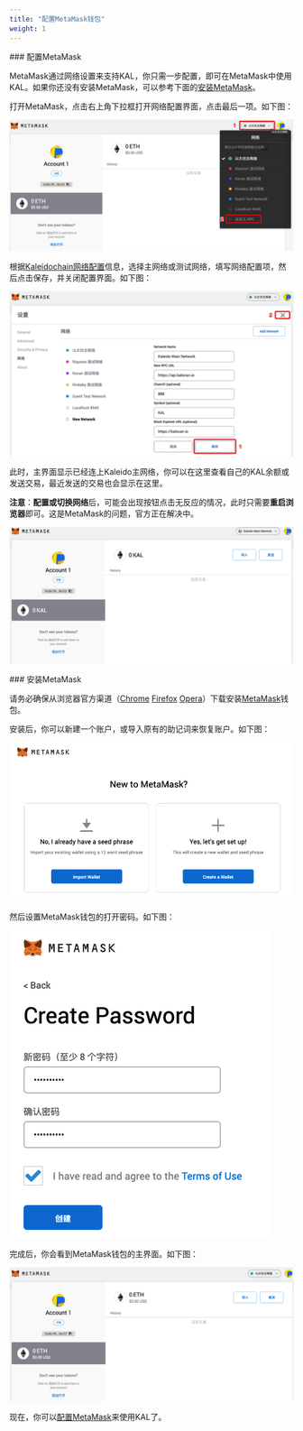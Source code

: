 ```yaml
---
title: "配置MetaMask钱包"
weight: 1
---
```



<span id="add-network"/>
### 配置MetaMask

MetaMask通过网络设置来支持KAL，你只需一步配置，即可在MetaMask中使用KAL。如果你还没有安装MetaMask，可以参考下面的[安装MetaMask](#install-metamask)。

打开MetaMask，点击右上角下拉框打开网络配置界面，点击最后一项。如下图：

![MetaMask Add Network Step 1](/images/metamask/metamask-add-network-step-1.png)

根据[Kaleidochain网络配置](/wallet/network)信息，选择主网络或测试网络，填写网络配置项，然后点击保存，并关闭配置界面。如下图：

![MetaMask Add Network Step 2](/images/metamask/metamask-add-network-step-2.png)

此时，主界面显示已经连上Kaleido主网络，你可以在这里查看自己的KAL余额或发送交易，最近发送的交易也会显示在这里。

**注意**：**配置或切换网络**后，可能会出现按钮点击无反应的情况，此时只需要**重启浏览器**即可。这是MetaMask的问题，官方正在解决中。

![MetaMask Add Network Step 3](/images/metamask/metamask-add-network-step-3.png)



<span id="install-metamask"/>
### 安装MetaMask

请务必确保从浏览器官方渠道（[Chrome](https://chrome.google.com/webstore/detail/nkbihfbeogaeaoehlefnkodbefgpgknn) [Firefox](https://addons.mozilla.org/en-US/firefox/addon/ether-metamask/) [Opera](https://addons.opera.com/en/extensions/details/metamask/)）下载安装[MetaMask](https://metamask.io/)钱包。

安装后，你可以新建一个账户，或导入原有的助记词来恢复账户。如下图：

![MetaMask Step 1](/images/metamask/metamask-step-1.png)

然后设置MetaMask钱包的打开密码。如下图：

![MetaMask Step 2](/images/metamask/metamask-step-2.png)

完成后，你会看到MetaMask钱包的主界面。如下图：

![MetaMask Step 3](/images/metamask/metamask-step-3.png)

现在，你可以[配置MetaMask](#add-network)来使用KAL了。

